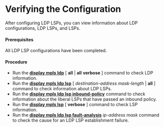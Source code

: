 Verifying the Configuration
===========================

After configuring LDP LSPs, you can view information about LDP configurations, LDP LSPs, and LSPs.

#### Prerequisites

All LDP LSP configurations have been completed.


#### Procedure

* Run the [**display mpls ldp**](cmdqueryname=display+mpls+ldp+all+all+verbose) [ **all** | **all** **verbose** ] command to check LDP information.
* Run the [**display mpls ldp lsp**](cmdqueryname=display+mpls+ldp+lsp+all) [ *destination-address* *mask-length* | **all** ] command to check information about LDP LSPs.
* Run the [**display mpls ldp lsp inbound-policy**](cmdqueryname=display+mpls+ldp+lsp+inbound-policy) command to check information about the liberal LSPs that have passed an inbound policy.
* Run the [**display mpls lsp**](cmdqueryname=display+mpls+lsp+verbose) [ **verbose** ] command to check LSP information.
* Run the [**display mpls ldp lsp fault-analysis**](cmdqueryname=display+mpls+ldp+lsp+fault-analysis) *ip-address* *mask* command to check the cause for an LDP LSP establishment failure.